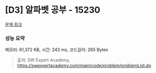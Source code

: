 # [D3] 알파벳 공부 - 15230 

[문제 링크](https://swexpertacademy.com/main/code/problem/problemDetail.do?contestProbId=AYLnMQT6vPADFATf) 

### 성능 요약

메모리: 61,372 KB, 시간: 243 ms, 코드길이: 265 Bytes



> 출처: SW Expert Academy, https://swexpertacademy.com/main/code/problem/problemList.do